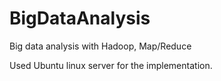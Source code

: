 # BigDataAnalysis
Big data analysis with Hadoop, Map/Reduce

Used Ubuntu linux server for the implementation. 
